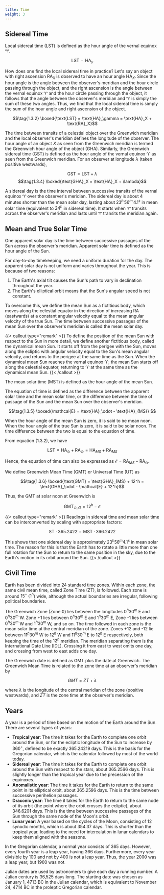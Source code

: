 ```yaml
---
title: Time
weight: 3
---
```


## Sidereal Time

Local sidereal time (LST) is defined as the hour angle of the vernal equinox ♈︎.

$$\tag{1.3.1} \text{LST} = \text{HA}_\gamma$$

How does one find the local sidereal time in practice? Let's say an object with right ascension $\text{RA}_X$ is observed to have an hour angle $\text{HA}_X$. Since the hour angle is the angle between the observer's meridian and the hour circle passing through the object, and the right ascension is the angle between the vernal equinox ♈︎ and the hour circle passing through the object, it follows that the angle between the observer's meridian and ♈︎ is simply the sum of these two angles. Thus, we find that the local sidereal time is simply the sum of the hour angle and right ascension of the object.

$$\tag{1.3.2} \boxed{\text{LST} = \text{HA}_\gamma = \text{HA}_X + \text{RA}_X}$$

The time between transits of a celestial object over the Greenwich meridian and the local observer's meridian defines the longitude of the observer. The hour angle of an object $X$ as seen from the Greenwich meridian is termed the Greenwich hour angle of the object (GHA). Similarly, the Greenwich sidereal time (GST) is defined as the hour angle of the vernal equinox ♈︎ as seen from the Greenwich meridian. For an observer at longitude $\lambda$ (taken positive westwards),

$$\tag{1.3.3} \text{GST} = \text{LST} + \lambda$$
$$\tag{1.3.4} \boxed{\text{GHA}_X = \text{HA}_X + \lambda}$$

A sidereal day is the time interval between successive transits of the vernal equinox ♈︎ over the observer's meridian. The sidereal day is about 4 minutes shorter than the mean solar day, lasting about $23^h \, 56^m \, 4.1^s$ in mean solar time (equivalent to $24^h$ in sidereal time). It starts when ♈︎ transits across the observer's meridian and lasts until ♈︎ transits the meridian again.

## Mean and True Solar Time

One apparent solar day is the time between successive passages of the Sun across the observer's meridian. Apparent solar time is defined as the hour angle of the Sun.

For day-to-day timekeeping, we need a uniform duration for the day. The apparent solar day is not uniform and varies throughout the year. This is because of two reasons:

1. The Earth's axial tilt causes the Sun's path to vary in declination throughout the year.
2. The Earth's elliptical orbit means that the Sun's angular speed is not constant.

To overcome this, we define the mean Sun as a fictitious body, which moves along the celestial equator in the direction of increasing RA (eastwards) at a constant angular velocity equal to the mean angular velocity of the true Sun. The time between successive passages of the mean Sun over the observer's meridian is called the mean solar day.

{{< callout type="remark" >}}
To define the position of the mean Sun with respect to the Sun in more detail, we define another fictitious body, called the dynamical mean Sun. It starts off from the perigee with the Sun, moves along the ecliptic with angular velocity equal to the Sun's mean angular velocity, and returns to the perigee at the same time as the Sun. When the dynamical mean Sun reaches the vernal equinox ♈︎, the mean Sun starts off along the celestial equator, returning to ♈︎ at the same time as the dynamical mean Sun.
{{< /callout >}}

The mean solar time (MST) is defined as the hour angle of the mean Sun.

The equation of time is defined as the difference between the apparent solar time and the mean solar time, or the difference between the time of passage of the Sun and the mean Sun over the observer's meridian.

$$\tag{1.3.5} \boxed{\mathcal{E} = \text{HA}_\odot - \text{HA}_{MS}} $$

When the hour angle of the mean Sun is zero, it is said to be mean noon. When the hour angle of the true Sun is zero, it is said to be solar noon. The time difference between the two is equal to the equation of time.

From equation (1.3.2), we have

$$\text{LST} = \text{HA}_\odot + \text{RA}_\odot = \text{HA}_{MS} + \text{RA}_{MS}$$

Hence, the equation of time can also be expressed as $\mathcal{E} = \text{RA}_{MS} - \text{RA}_\odot$.

We define Greenwich Mean Time (GMT) or Universal Time (UT) as

$$\tag{1.3.6} \boxed{\text{GMT} = \text{GHA}_{MS} + 12^h = \text{GHA}_\odot - \mathcal{E} + 12^h}$$

Thus, the GMT at solar noon at Greenwich is

$$\text{GMT}_{\odot , G} = 12^h - \mathcal{E}$$

{{< callout type="remark" >}}
Readings in sidereal time and mean solar time can be interconverted by scaling with appropriate factors:

$$\text{ST} \cdot 365.2422 = \text{MST} \cdot 366.2422$$

This shows that one sidereal day is approximately $23^h 56^m 4.1^s$ in mean solar time. The reason for this is that the Earth has to rotate a little more than one full rotation for the Sun to return to the same position in the sky, due to the Earth's motion in its orbit around the Sun.
{{< /callout >}}

## Civil Time

Earth has been divided into 24 standard time zones. Within each zone, the same civil mean time, called Zone Time (ZT), is followed. Each zone is around $15^\circ$ ($1^h$) wide, although the actual boundaries are irregular, following political boundaries.

The Greenwich Zone (Zone 0) lies between the longitudes $0^h 30^m$ E and $0^h 30^m$ W. Zone +1 lies between $0^h 30^m$ E and $1^h 30^m$ E, Zone -1 lies between $0^h 30^m$ W and $1^h 30^m$ W, and so on. The time followed in each zone is the mean solar time at the central meridian of the zone. Zones +12 and -12 lie between $11^h 30^m$ W to $12^h$ W and $11^h 30^m$ E to $12^h$ E respectively, both keeping the time of the $12^h$ meridian. The meridian separating them is the International Date Line (IDL). Crossing it from east to west omits one day, and crossing from west to east adds one day.

The Greenwich date is defined as GMT plus the date at Greenwich. The Greenwich Mean Time is related to the zone time at an observer's meridian by

$$\tag{1.3.7} GMT = ZT + \lambda$$

where $\lambda$ is the longitude of the central meridian of the zone (positive westwards), and $ZT$ is the zone time at the observer's meridian.

## Years

A year is a period of time based on the motion of the Earth around the Sun. There are several types of years:

- **Tropical year**: The time it takes for the Earth to complete one orbit around the Sun, or for the ecliptic longitude of the Sun to increase by 360$^\circ$, defined to be exactly 365.24219 days. This is the basis for the Gregorian calendar, which is the calendar followed by most of the world today.
- **Sidereal year**: The time it takes for the Earth to complete one orbit around the Sun with respect to the stars, about 365.2566 days. This is slightly longer than the tropical year due to the precession of the equinoxes.
- **Anomalistic year**: The time it takes for the Earth to return to the same point in its elliptical orbit, about 365.2596 days. This is the time between successive perihelion passages.
- **Draconic year**: The time it takes for the Earth to return to the same node of its orbit (the point where the orbit crosses the ecliptic), about 346.6201 days. This is the time between successive passages of the Sun through the same node of the Moon's orbit.
- **Lunar year**: A year based on the cycles of the Moon, consisting of 12 synodic months, which is about 354.37 days. This is shorter than the tropical year, leading to the need for intercalation in lunar calendars to keep them aligned with the seasons.

In the Gregorian calendar, a normal year consists of 365 days. However, every fourth year is a leap year, having 366 days. Furthermore, every year divisible by 100 and not by 400 is not a leap year. Thus, the year 2000 was a leap year, but 1900 was not.

Julian dates are used by astronomers to give each day a running number. A Julian century is 36,525 days long. The starting date was chosen as January 1, 4713 BC in the Julian calendar, which is equivalent to November 24, 4714 BC in the proleptic Gregorian calendar.

